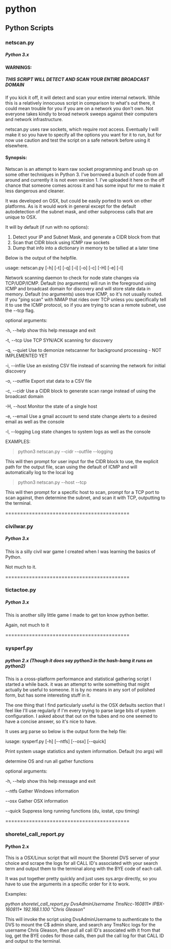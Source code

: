 # python

## Python Scripts

### netscan.py

##### Python 3.x

#### WARNINGS:

##### THIS SCRIPT WILL DETECT AND SCAN YOUR ENTIRE BROADCAST DOMAIN

If you kick it off, it will detect and scan your entire internal network. While this is a relatively innocuous script in comparison to what's out there, it could mean trouble for you if you are on a network you don't own. Not everyone takes kindly to broad network sweeps against their computers and network infrastructure.

netscan.py uses raw sockets, which require root access. Eventually I will make it so you have to specify all the options you want for it to run, but for now use caution and test the script on a safe network before using it elsewhere.

#### Synopsis:

Netscan is an attempt to learn raw socket programming and brush up on some other techniques in Python 3. I've borrowed a bunch of code from all around and currently it is not even version 1. I've uploaded it here on the off chance that someone comes across it and has some input for me to make it less dangerous and cleaner.

It was developed on OSX, but could be easily ported to work on other platforms. As is it would work in general except for the default autodetection of the subnet mask, and other subprocess calls that are unique to OSX.

It will by default (if run with no options):

1. Detect your IP and Subnet Mask, and generate a CIDR block from that
2. Scan that CIDR block using ICMP raw sockets
3. Dump that info into a dictionary in memory to be tallied at a later time

Below is the output of the helpfile.

usage: netscan.py [-h] [-t] [-q] [-i] [-o] [-c] [-H] [-e] [-l]

Network scanning daemon to check for node state changes via TCP/UDP/ICMP.
Default (no arguments) will run in the foreground using ICMP and broadcast
domain for discovery and will store state data in memory. Default (no
arguments) uses true ICMP, so it's not usually routed. If you "ping scan" with
NMAP that rides over TCP unless you specifically tell it to use the ICMP
protocol, so if you are trying to scan a remote subnet, use the --tcp flag.

optional arguments:

  -h, --help     show this help message and exit

  -t, --tcp      Use TCP SYN/ACK scanning for discovery

  -q, --quiet    Use to demonize netscanner for background processing - NOT
                 IMPLEMENTED YET

  -i, --infile   Use an existing CSV file instead of scanning the network for
                 initial discovery

  -o, --outfile  Export stat data to a CSV file

  -c, --cidr     Use a CIDR block to generate scan range instead of using the
                 broadcast domain

  -H, --host     Monitor the state of a single host

  -e, --email    Use a gmail account to send state change alerts to a desired
                 email as well as the console

  -l, --logging  Log state changes to system logs as well as the console

EXAMPLES:

> python3 netscan.py --cidr --outfile --logging

This will then prompt for user input for the CIDR block to use, the explicit path for the output file, scan using the default of ICMP and will automatically log to the local log 

> python3 netscan.py --host --tcp

This will then prompt for a specific host to scan, prompt for a TCP port to scan against, then determine the subnet, and scan it with TCP, outputting to the terminal.

==========================================

### civilwar.py

##### Python 3.x

This is a silly civil war game I created when I was learning the basics of Python.

Not much to it.

==========================================

### tictactoe.py

##### Python 3.x

This is another silly little game I made to get ton know python better.

Again, not much to it

==========================================

### sysperf.py

##### python 2.x (Though it does say python3 in the hash-bang it runs on python2)

This is a cross-platform performance and statistical gathering script I started a while back. it was an attempt to write something that might actually be useful to someone. It is by no means in any sort of polished form, but has some interesting stuff in it.

The one thing that I find particularly useful is the OSX defaults section that I feel like I'll use regularly if I'm every trying to parse large bits of system configuration. I asked about that out on the tubes and no one seemed to have a concise answer, so it's nice to have.

It uses arg parse so below is the output form the help file:

iusage: sysperf.py [-h] [--ntfs] [--osx] [--quick]

Print system usage statistics and system information. Default (no args) will

determine OS and run all gather functions

optional arguments:

  -h, --help  show this help message and exit

  --ntfs      Gather Windows information

  --osx       Gather OSX information

  --quick     Suppress long running functions (du, iostat, cpu timing)

==========================================

### shoretel_call_report.py

#### Python 2.x

This is a OSX/Linux script that will mount the Shoretel DVS server of your choice and scrape the logs for all CALL ID's associated with your search term and output them to the terminal along with the BYE code of each call.

It was put together pretty quickly and just uses sys.argv directly, so you have to use the arguments in a specific order for it to work.

Examples:

*python shoretel_call_report.py DvsAdminUsername TmsNcc-160811\* IPBX-160811\* 192.168.1.100 "Chris Gleason"*

This will invoke the script using DvsAdminUsername to authenticate to the DVS to mount the C$ admin share, and search any TmsNcc logs for the username Chris Gleason, then pull all call ID's associated with it from that log, get the BYE codes for those calls, then pull the call log for that CALL ID and output to the terminal.

